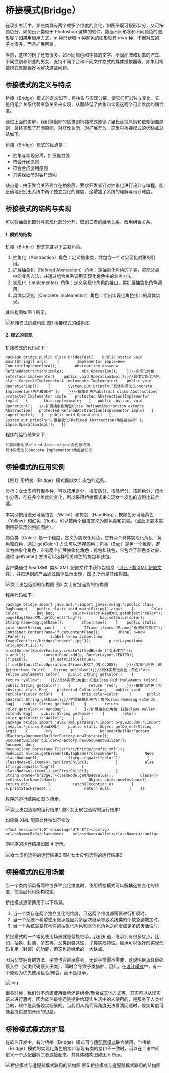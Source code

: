 # 桥接模式(Bridge）

在现实生活中，某些类具有两个或多个维度的变化，如图形既可按形状分，又可按颜色分。如何设计类似于 Photoshop 这样的软件，能画不同形状和不同颜色的图形呢？如果用继承方式，m 种形状和 n 种颜色的图形就有 m×n 种，不但对应的子类很多，而且扩展困难。

当然，这样的例子还有很多，如不同颜色和字体的文字、不同品牌和功率的汽车、不同性别和职业的男女、支持不同平台和不同文件格式的媒体播放器等。如果用桥接模式就能很好地解决这些问题。

## 桥接模式的定义与特点

桥接（Bridge）模式的定义如下：将抽象与实现分离，使它们可以独立变化。它是用组合关系代替继承关系来实现，从而降低了抽象和实现这两个可变维度的耦合度。

通过上面的讲解，我们能很好的感觉到桥接模式遵循了里氏替换原则和依赖倒置原则，最终实现了开闭原则，对修改关闭，对扩展开放。这里将桥接模式的优缺点总结如下。

桥接（Bridge）模式的优点是：

- 抽象与实现分离，扩展能力强
- 符合开闭原则
- 符合合成复用原则
- 其实现细节对客户透明


缺点是：由于聚合关系建立在抽象层，要求开发者针对抽象化进行设计与编程，能正确地识别出系统中两个独立变化的维度，这增加了系统的理解与设计难度。

## 桥接模式的结构与实现

可以将抽象化部分与实现化部分分开，取消二者的继承关系，改用组合关系。

#### 1. 模式的结构

桥接（Bridge）模式包含以下主要角色。

1. 抽象化（Abstraction）角色：定义抽象类，并包含一个对实现化对象的引用。
2. 扩展抽象化（Refined Abstraction）角色：是抽象化角色的子类，实现父类中的业务方法，并通过组合关系调用实现化角色中的业务方法。
3. 实现化（Implementor）角色：定义实现化角色的接口，供扩展抽象化角色调用。
4. 具体实现化（Concrete Implementor）角色：给出实现化角色接口的具体实现。


其结构图如图 1 所示。



![桥接模式的结构图](http://c.biancheng.net/uploads/allimg/181115/3-1Q115125253H1.gif)
图1 桥接模式的结构图

#### 2. 模式的实现

桥接模式的代码如下：

```
package bridge;public class BridgeTest{    public static void main(String[] args)    {        Implementor imple=new ConcreteImplementorA();        Abstraction abs=new RefinedAbstraction(imple);        abs.Operation();    }}//实现化角色interface Implementor{    public void OperationImpl();}//具体实现化角色class ConcreteImplementorA implements Implementor{    public void OperationImpl()    {        System.out.println("具体实现化(Concrete Implementor)角色被访问" );    }}//抽象化角色abstract class Abstraction{   protected Implementor imple;   protected Abstraction(Implementor imple)   {       this.imple=imple;   }   public abstract void Operation();   }//扩展抽象化角色class RefinedAbstraction extends Abstraction{   protected RefinedAbstraction(Implementor imple)   {       super(imple);   }   public void Operation()   {       System.out.println("扩展抽象化(Refined Abstraction)角色被访问" );       imple.OperationImpl();   }}
```


程序的运行结果如下：

```
扩展抽象化(Refined Abstraction)角色被访问
具体实现化(Concrete Implementor)角色被访问
```

## 桥接模式的应用实例

【例1】用桥接（Bridge）模式模拟女士皮包的选购。

分析：女士皮包有很多种，可以按用途分、按皮质分、按品牌分、按颜色分、按大小分等，存在多个维度的变化，所以采用桥接模式来实现女士皮包的选购比较合适。

本实例按用途分可选钱包（Wallet）和挎包（HandBag），按颜色分可选黄色（Yellow）和红色（Red）。可以按两个维度定义为颜色类和包类。（[点此下载本实例所要显示的包的图片](http://c.biancheng.net/uploads/soft/181113/3-1Q115125U5.zip)）。

颜色类（Color）是一个维度，定义为实现化角色，它有两个具体实现化角色：黄色和红色，通过 getColor() 方法可以选择颜色；包类（Bag）是另一个维度，定义为抽象化角色，它有两个扩展抽象化角色：挎包和钱包，它包含了颜色类对象，通过 getName() 方法可以选择相关颜色的挎包和钱包。

客户类通过 ReadXML 类从 XML 配置文件中获取包信息（[点此下载 XML 配置文件](http://c.biancheng.net/uploads/soft/181113/3-1Q115130045.zip)），并把选到的产品通过窗体显示出现，图 2 所示是其结构图。



![女士皮包选购的结构图](http://c.biancheng.net/uploads/allimg/181115/3-1Q11512532X54.gif)
图2 女士皮包选购的结构图


程序代码如下：

```
package bridge;import java.awt.*;import javax.swing.*;public class BagManage{    public static void main(String[] args)    {        Color color;        Bag bag;        color=(Color)ReadXML.getObject("color");        bag=(Bag)ReadXML.getObject("bag");        bag.setColor(color);        String name=bag.getName();        show(name);    }    public static void show(String name)    {        JFrame jf=new JFrame("桥接模式测试");        Container contentPane=jf.getContentPane();        JPanel p=new JPanel();           JLabel l=new JLabel(new ImageIcon("src/bridge/"+name+".jpg"));        p.setLayout(new GridLayout(1,1));        p.setBorder(BorderFactory.createTitledBorder("女士皮包"));        p.add(l);        contentPane.add(p, BorderLayout.CENTER);        jf.pack();          jf.setVisible(true);        jf.setDefaultCloseOperation(JFrame.EXIT_ON_CLOSE);    }}//实现化角色：颜色interface Color{    String getColor();}//具体实现化角色：黄色class Yellow implements Color{    public String getColor()    {        return "yellow";    }}//具体实现化角色：红色class Red implements Color{    public String getColor()    {        return "red";    }}//抽象化角色：包abstract class Bag{    protected Color color;    public void setColor(Color color)    {        this.color=color;    }       public abstract String getName();}//扩展抽象化角色：挎包class HandBag extends Bag{    public String getName()    {        return color.getColor()+"HandBag";    }   }//扩展抽象化角色：钱包class Wallet extends Bag{    public String getName()    {        return color.getColor()+"Wallet";    }   }
package bridge;import javax.xml.parsers.*;import org.w3c.dom.*;import java.io.*;class ReadXML{    public static Object getObject(String args)    {        try        {            DocumentBuilderFactory dFactory=DocumentBuilderFactory.newInstance();            DocumentBuilder builder=dFactory.newDocumentBuilder();            Document doc;                                       doc=builder.parse(new File("src/bridge/config.xml"));            NodeList nl=doc.getElementsByTagName("className");            Node classNode=null;            if(args.equals("color"))            {                classNode=nl.item(0).getFirstChild();            }            else if(args.equals("bag"))            {                classNode=nl.item(1).getFirstChild();            }                      String cName="bridge."+classNode.getNodeValue();            Class<?> c=Class.forName(cName);              Object obj=c.newInstance();            return obj;        }          catch(Exception e)        {               e.printStackTrace();               return null;        }    }}
```


程序的运行结果如图 3 所示。



![女士皮包选购的运行结果1](http://c.biancheng.net/uploads/allimg/181115/3-1Q115125404105.jpg)
图3 女士皮包选购的运行结果1


如果将 XML 配置文件按如下修改：

```
<?xml version="1.0" encoding="UTF-8"?><config>    <className>Red</className>    <className>Wallet</className></config>
```


则程序的运行结果如图 4 所示。



![女士皮包选购的运行结果2](http://c.biancheng.net/uploads/allimg/181115/3-1Q11512542a20.jpg)
图4 女士皮包选购的运行结果2

## 桥接模式的应用场景

当一个类内部具备两种或多种变化维度时，使用桥接模式可以解耦这些变化的维度，使高层代码架构稳定。

桥接模式通常适用于以下场景。

1. 当一个类存在两个独立变化的维度，且这两个维度都需要进行扩展时。
2. 当一个系统不希望使用继承或因为多层次继承导致系统类的个数急剧增加时。
3. 当一个系统需要在构件的抽象化角色和具体化角色之间增加更多的灵活性时。


桥接模式的一个常见使用场景就是替换继承。我们知道，继承拥有很多优点，比如，抽象、封装、多态等，父类封装共性，子类实现特性。继承可以很好的实现代码复用（封装）的功能，但这也是继承的一大缺点。

因为父类拥有的方法，子类也会继承得到，无论子类需不需要，这说明继承具备强侵入性（父类代码侵入子类），同时会导致子类臃肿。因此，在[设计模式](http://c.biancheng.net/design_pattern/)中，有一个原则为优先使用组合/聚合，而不是继承。



![img](http://c.biancheng.net/uploads/allimg/200929/5-2009291J41K93.png)


很多时候，我们分不清该使用继承还是组合/聚合或其他方式等，其实可以从现实语义进行思考。因为软件最终还是提供给现实生活中的人使用的，是服务于人类社会的，软件是具备现实场景的。当我们从纯代码角度无法看清问题时，现实角度可能会提供更加开阔的思路。

## 桥接模式模式的扩展

在软件开发中，有时桥接（Bridge）模式可与[适配器模式](http://c.biancheng.net/view/1361.html)联合使用。当桥接（Bridge）模式的实现化角色的接口与现有类的接口不一致时，可以在二者中间定义一个适配器将二者连接起来，其具体结构图如图 5 所示。



![桥接模式与适配器模式联用的结构图](http://c.biancheng.net/uploads/allimg/181115/3-1Q1151255004c.gif)
图5 桥接模式与适配器模式联用的结构图